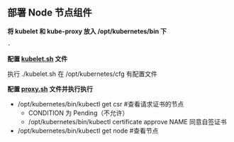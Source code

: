 ## 部署 Node 节点组件

__将 kubelet 和 kube-proxy 放入 /opt/kubernetes/bin 下__

    - 

__配置 [kubelet.sh](https://github.com/lcePolarBear/Kubernetes_Basic_Config_Note/blob/master/config-files/kubelet.sh) 文件__

执行 ./kubelet.sh
在 /opt/kubernetes/cfg 有配置文件

__配置 [proxy.sh](https://github.com/lcePolarBear/Kubernetes_Basic_Config_Note/blob/master/config-files/proxy.sh) 文件并执行执行__

- /opt/kubernetes/bin/kubectl get csr #查看请求证书的节点
    - CONDITION 为 Pending（不允许）
    - /opt/kubernetes/bin/kubectl certificate approve NAME 同意自签证书
- /opt/kubernetes/bin/kubectl get node #查看节点
